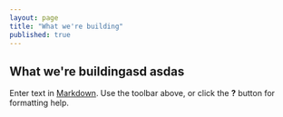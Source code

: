 ```yaml
---
layout: page
title: "What we're building"
published: true
---
```


## What we're buildingasd asdas

Enter text in [Markdown](http://daringfireball.net/projects/markdown/). Use the toolbar above, or click the **?** button for formatting help.
